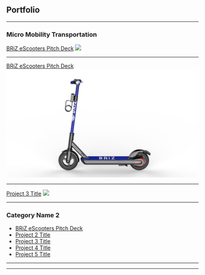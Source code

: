 ## Portfolio

---

### Micro Mobility Transportation

[BRiZ eScooters Pitch Deck](/sample_page)
<img src="images/dummy_thumbnail.jpg?raw=true"/>

---
[BRiZ eScooters Pitch Deck](/pdf/sample_presentation.pdf)
<img src="images/briz8.jpg?raw=true"/>

---
[Project 3 Title](http://example.com/)
<img src="images/dummy_thumbnail.jpg?raw=true"/>

---

### Category Name 2

- [BRiZ eScooters Pitch Deck](http://example.com/)
- [Project 2 Title](http://example.com/)
- [Project 3 Title](http://example.com/)
- [Project 4 Title](http://example.com/)
- [Project 5 Title](http://example.com/)

---




---

<!-- Remove above link if you don't want to attibute -->
